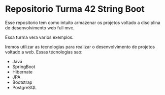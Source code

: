 
# Repositorio Turma 42 String Boot

Esse repositorio tem como intuito armazenar os projetos voltado a disciplina de desenvolvimento web full mvc.

Essa turma vera varios exemplos.

Iremos utilizar as tecnologias para realizar o desenvolvimento de projetos voltado a web. Essas técnologias sao:

- Java
- SpringBoot
- Hibernate
- JPA
- Bootstrap
- PostgreSQL